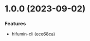 # 1.0.0 (2023-09-02)

### Features

* hifumin-cli ([ece68ca](https://github.com/Mirailisc/hifumin-cli/commit/ece68caadaca85f5502ed6b7bb3498e9cb15252e))
